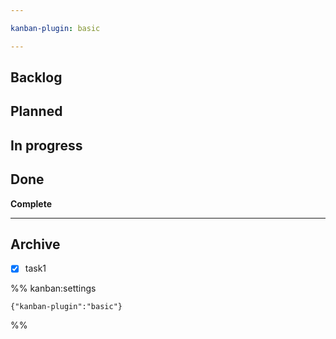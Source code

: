 ```yaml
---

kanban-plugin: basic

---
```


## Backlog



## Planned



## In progress



## Done

**Complete**


***

## Archive

- [x] task1

%% kanban:settings
```
{"kanban-plugin":"basic"}
```
%%